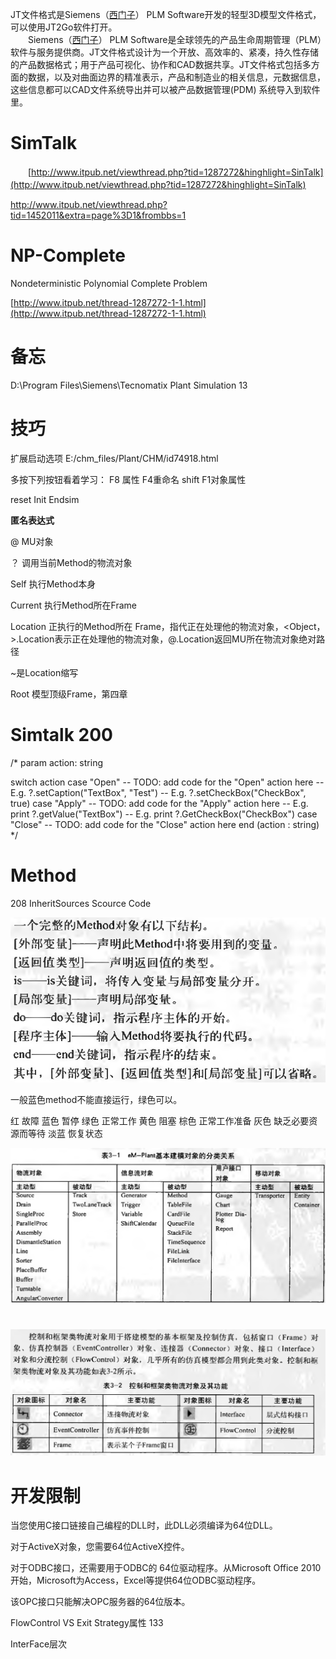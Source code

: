 JT文件格式是Siemens（[西门子](https://www.baidu.com/s?wd=%E8%A5%BF%E9%97%A8%E5%AD%90&tn=SE_PcZhidaonwhc_ngpagmjz&rsv_dl=gh_pc_zhidao)） PLM Software开发的轻型3D模型文件格式，可以使用JT2Go软件打开。  
　　Siemens（[西门子](https://www.baidu.com/s?wd=%E8%A5%BF%E9%97%A8%E5%AD%90&tn=SE_PcZhidaonwhc_ngpagmjz&rsv_dl=gh_pc_zhidao)） PLM Software是全球领先的产品生命周期管理（PLM）软件与服务提供商。JT文件格式设计为一个开放、高效率的、紧凑，持久性存储的产品数据格式；用于产品可视化、协作和CAD数据共享。JT文件格式包括多方面的数据，以及对曲面边界的精准表示，产品和制造业的相关信息，元数据信息，这些信息都可以CAD文件系统导出并可以被产品数据管理(PDM) 系统导入到软件里。

# SimTalk

　　[http://www.itpub.net/viewthread.php?tid=1287272&hinghlight=SinTalk](http://www.itpub.net/viewthread.php?tid=1287272&hinghlight=SinTalk)
　　

http://www.itpub.net/viewthread.php?tid=1452011&extra=page%3D1&frombbs=1

# NP-Complete
Nondeterministic Polynomial Complete Problem


[http://www.itpub.net/thread-1287272-1-1.html](http://www.itpub.net/thread-1287272-1-1.html)





# 备忘

D:\Program Files\Siemens\Tecnomatix Plant Simulation 13

# 技巧
扩展启动选项 E:/chm_files/Plant/CHM/id74918.html


多按下列按钮看着学习：
F8  属性  F4重命名   shift F1对象属性

reset Init Endsim

**匿名表达式**

@   MU对象

？ 调用当前Method的物流对象

Self 执行Method本身

Current   执行Method所在Frame

Location  正执行的Method所在 Frame，指代正在处理他的物流对象，<Object， >.Location表示正在处理他的物流对象，@.Location返回MU所在物流对象绝对路径

~是Location缩写

Root 模型顶级Frame，第四章


# Simtalk   200

/*
param action: string

switch action
case "Open"
	-- TODO: add code for the "Open" action here
	-- E.g. ?.setCaption("TextBox", "Test")
	-- E.g. ?.setCheckBox("CheckBox", true)
case "Apply"
	-- TODO: add code for the "Apply" action here
	-- E.g. print ?.getValue("TextBox")
	-- E.g. print ?.GetCheckBox("CheckBox")
case "Close"
	-- TODO: add code for the "Close" action here
end
(action : string)
*/
# Method 
208
InheritSources Scource Code

**![](_v_images/1553782779_3277.png)**









一般蓝色method不能直接运行，绿色可以。



红 故障
蓝色 暂停
绿色 正常工作
黄色 阻塞
棕色 正常工作准备
灰色 缺乏必要资源而等待
淡蓝 恢复状态

![](_v_images/1553781239_9434.png)




# 
![](_v_images/1553781308_19466.png)











# 开发限制
当您使用C接口链接自己编程的DLL时，此DLL必须编译为64位DLL。

对于ActiveX对象，您需要64位ActiveX控件。

对于ODBC接口，还需要用于ODBC的 64位驱动程序。从Microsoft Office 2010开始，Microsoft为Access，Excel等提供64位ODBC驱动程序。

该OPC接口只能解决OPC服务器的64位版本。


FlowControl VS Exit Strategy属性
133

InterFace层次


















































